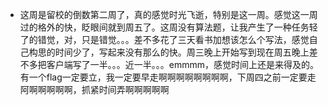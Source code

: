 - 这周是留校的倒数第二周了，真的感觉时光飞逝，特别是这一周。感觉这一周过的格外的快，眨眼间就到周五了。这周没有算法题，让我产生了一种任务轻了的错觉，对，只是错觉。。。差不多花了三天看书加想该怎么个写法，感觉自己构思的时间少了，写起来没有那么的快。周三晚上开始写到现在周五晚上差不多把客户端写了一半。。。近一半。。。emmmm，感觉时间上还是来得及的。有一个flag一定要立，我一定要早走啊啊啊啊啊啊啊啊，下周四之前一定要走阿啊啊啊啊啊，抓紧时间弄啊啊啊啊啊